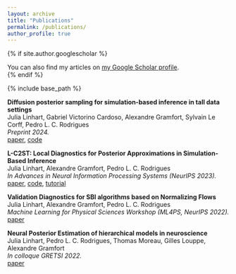 ```yaml
---
layout: archive
title: "Publications"
permalink: /publications/
author_profile: true
---
```


{% if site.author.googlescholar %}
  <div class="wordwrap">You can also find my articles on <a href="{{site.author.googlescholar}}">my Google Scholar profile</a>.</div>
{% endif %}

{% include base_path %}

<!-- {% for post in site.publications reversed %}
  {% include archive-single.html %}
{% endfor %} -->

**Diffusion posterior sampling for simulation-based inference in tall data settings**\
Julia Linhart, Gabriel Victorino Cardoso, Alexandre Gramfort, Sylvain Le Corff, Pedro L. C. Rodrigues\
*Preprint 2024.*\
[paper](https://arxiv.org/pdf/2404.07593),
[code](https://github.com/JuliaLinhart/diffusions-for-sbi)

**L-C2ST: Local Diagnostics for Posterior Approximations in Simulation-Based Inference**\
Julia Linhart, Alexandre Gramfort, Pedro L. C. Rodrigues\
*In Advances in Neural Information Processing Systems (NeurIPS 2023).*\
[paper](https://arxiv.org/pdf/2306.03580),
[code](https://github.com/JuliaLinhart/lc2st),
[tutorial](https://github.com/sbi-dev/sbi/blob/main/tutorials/18_diagnostics_lc2st.ipynb)

**Validation Diagnostics for SBI algorithms based on Normalizing Flows**\
Julia Linhart, Alexandre Gramfort, Pedro L. C. Rodrigues\
*Machine Learning for Physical Sciences Workshop  (ML4PS, NeurIPS 2022).*\
[paper](https://arxiv.org/pdf/2211.09602)

**Neural Posterior Estimation of hierarchical models in neuroscience**\
Julia Linhart, Pedro L. C. Rodrigues, Thomas Moreau, Gilles Louppe, Alexandre Gramfort\
*In colloque GRETSI 2022.*\
[paper](https://hal.science/hal-03858828/file/Gretsi_2022_HNPE.pdf)
